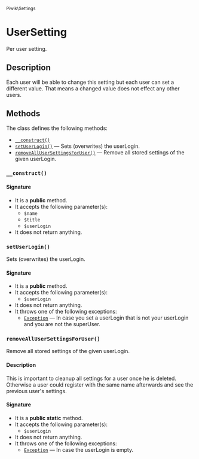 <small>Piwik\Settings</small>

UserSetting
===========

Per user setting.

Description
-----------

Each user will be able to change this setting but each user can set a different value. That means
a changed value does not effect any other users.


Methods
-------

The class defines the following methods:

- [`__construct()`](#__construct)
- [`setUserLogin()`](#setUserLogin) &mdash; Sets (overwrites) the userLogin.
- [`removeAllUserSettingsForUser()`](#removeAllUserSettingsForUser) &mdash; Remove all stored settings of the given userLogin.

### `__construct()` <a name="__construct"></a>

#### Signature

- It is a **public** method.
- It accepts the following parameter(s):
    - `$name`
    - `$title`
    - `$userLogin`
- It does not return anything.

### `setUserLogin()` <a name="setUserLogin"></a>

Sets (overwrites) the userLogin.

#### Signature

- It is a **public** method.
- It accepts the following parameter(s):
    - `$userLogin`
- It does not return anything.
- It throws one of the following exceptions:
    - [`Exception`](http://php.net/class.Exception) &mdash; In case you set a userLogin that is not your userLogin and you are not the superUser.

### `removeAllUserSettingsForUser()` <a name="removeAllUserSettingsForUser"></a>

Remove all stored settings of the given userLogin.

#### Description

This is important to cleanup all settings for a user once he
is deleted. Otherwise a user could register with the same name afterwards and see the previous user&#039;s settings.

#### Signature

- It is a **public static** method.
- It accepts the following parameter(s):
    - `$userLogin`
- It does not return anything.
- It throws one of the following exceptions:
    - [`Exception`](http://php.net/class.Exception) &mdash; In case the userLogin is empty.

